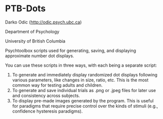 # PTB-Dots
Darko Odic (http://odic.psych.ubc.ca)

Department of Psychology

University of British Columbia

Psychtoolbox scripts used for generating, saving, and displaying approximate number dot displays.

You can use these scripts in three ways, with each being a separate script:
1. To generate and immediately display randomized dot displays following various parameters, like changes in size, ratio, etc. This is the most common way for testing adults and children. 
2. To generate and save individual trials as .png or .jpeg files for later use and consistency across subjects. 
3. To display pre-made images generated by the program. This is useful for paradigms that require precise control over the kinds of stimuli (e.g., confidence hysteresis paradigms). 


